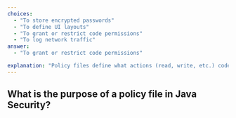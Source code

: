 ```yaml
---
choices:
  - "To store encrypted passwords"
  - "To define UI layouts"
  - "To grant or restrict code permissions"
  - "To log network traffic"
answer:
  - "To grant or restrict code permissions"

explanation: "Policy files define what actions (read, write, etc.) code is allowed to perform."
---
```


## What is the purpose of a policy file in Java Security?
